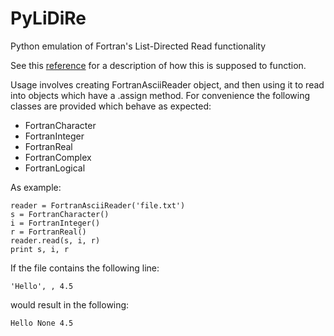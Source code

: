 # PyLiDiRe
Python emulation of Fortran's List-Directed Read functionality

See this [reference](https://docs.oracle.com/cd/E19957-01/805-4939/6j4m0vnc5/index.html) for
a description of how this is supposed to function.

Usage involves creating FortranAsciiReader object, and then using it to read
into objects which have a .assign method. For convenience the following classes
are provided which behave as expected:

 * FortranCharacter
 * FortranInteger
 * FortranReal
 * FortranComplex
 * FortranLogical

As example:

    reader = FortranAsciiReader('file.txt')
    s = FortranCharacter()
    i = FortranInteger()
    r = FortranReal()
    reader.read(s, i, r)
    print s, i, r

If the file contains the following line:

    'Hello', , 4.5

would result in the following:

    Hello None 4.5

